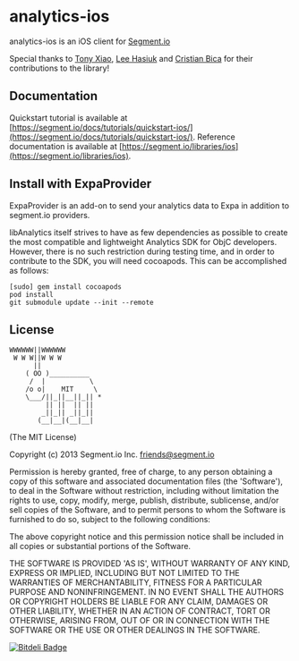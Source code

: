 analytics-ios
=================

analytics-ios is an iOS client for [Segment.io](https://segment.io)

Special thanks to [Tony Xiao](https://github.com/tonyxiao), [Lee Hasiuk](https://github.com/lhasiuk) and [Cristian Bica](https://github.com/cristianbica) for their contributions to the library!

## Documentation

Quickstart tutorial is available at [https://segment.io/docs/tutorials/quickstart-ios/](https://segment.io/docs/tutorials/quickstart-ios/).
Reference documentation is available at [https://segment.io/libraries/ios](https://segment.io/libraries/ios).

## Install with ExpaProvider

ExpaProvider is an add-on to send your analytics data to Expa in addition to segment.io providers.

libAnalytics itself strives to have as few dependencies as possible to create the most compatible and
lightweight Analytics SDK for ObjC developers. However, there is no such restriction during testing time,
and in order to contribute to the SDK, you will need cocoapods. This can be accomplished as follows:

    [sudo] gem install cocoapods
    pod install
    git submodule update --init --remote

## License

```
WWWWWW||WWWWWW
 W W W||W W W
      ||
    ( OO )__________
     /  |           \
    /o o|    MIT     \
    \___/||_||__||_|| *
         || ||  || ||
        _||_|| _||_||
       (__|__|(__|__|
```

(The MIT License)

Copyright (c) 2013 Segment.io Inc. <friends@segment.io>

Permission is hereby granted, free of charge, to any person obtaining a copy of this software and associated documentation files (the 'Software'), to deal in the Software without restriction, including without limitation the rights to use, copy, modify, merge, publish, distribute, sublicense, and/or sell copies of the Software, and to permit persons to whom the Software is furnished to do so, subject to the following conditions:

The above copyright notice and this permission notice shall be included in all copies or substantial portions of the Software.

THE SOFTWARE IS PROVIDED 'AS IS', WITHOUT WARRANTY OF ANY KIND, EXPRESS OR IMPLIED, INCLUDING BUT NOT LIMITED TO THE WARRANTIES OF MERCHANTABILITY, FITNESS FOR A PARTICULAR PURPOSE AND NONINFRINGEMENT. IN NO EVENT SHALL THE AUTHORS OR COPYRIGHT HOLDERS BE LIABLE FOR ANY CLAIM, DAMAGES OR OTHER LIABILITY, WHETHER IN AN ACTION OF CONTRACT, TORT OR OTHERWISE, ARISING FROM, OUT OF OR IN CONNECTION WITH THE SOFTWARE OR THE USE OR OTHER DEALINGS IN THE SOFTWARE.


[![Bitdeli Badge](https://d2weczhvl823v0.cloudfront.net/segmentio/analytics-ios/trend.png)](https://bitdeli.com/free "Bitdeli Badge")
